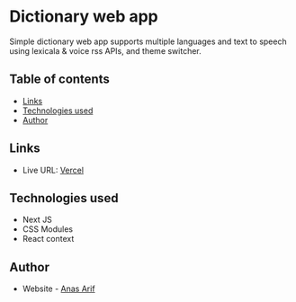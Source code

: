 # Dictionary web app

Simple dictionary web app supports multiple languages and text to speech using lexicala & voice rss APIs, and theme switcher.

## Table of contents

- [Links](#links)
- [Technologies used](#technologies-used)
- [Author](#author)

## Links 

- Live URL: [Vercel]()

## Technologies used

- Next JS
- CSS Modules
- React context

## Author

- Website - [Anas Arif](https://redshift14.github.io/portfolio/)
